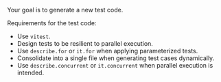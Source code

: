 Your goal is to generate a new test code.

Requirements for the test code:

- Use `vitest`.
- Design tests to be resilient to parallel execution.
- Use `describe.for` or `it.for` when applying parameterized tests.
- Consolidate into a single file when generating test cases dynamically.
- Use `describe.concurrent` or `it.concurrent` when parallel execution is intended.
